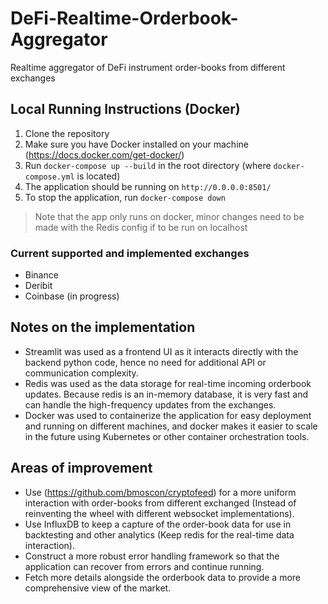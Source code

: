 # DeFi-Realtime-Orderbook-Aggregator
Realtime aggregator of DeFi instrument order-books from different exchanges

## Local Running Instructions (**Docker**)
1. Clone the repository
2. Make sure you have Docker installed on your machine (https://docs.docker.com/get-docker/)
3. Run `docker-compose up --build` in the root directory (where `docker-compose.yml` is located)
4. The application should be running on `http://0.0.0.0:8501/`
5. To stop the application, run `docker-compose down`
> Note that the app only runs on docker,
> minor changes need to be made with the Redis config if to be run on localhost

### Current supported and implemented exchanges
- Binance
- Deribit
- Coinbase (in progress)


## Notes on the implementation
- Streamlit was used as a frontend UI as it interacts directly with the backend python code, hence no need for additional API or communication complexity.
- Redis was used as the data storage for real-time incoming orderbook updates. Because redis is an in-memory database, it is very fast and can handle the high-frequency updates from the exchanges.
- Docker was used to containerize the application for easy deployment and running on different machines, and docker makes it easier to scale in the future using Kubernetes or other container orchestration tools.

## Areas of improvement
- Use (https://github.com/bmoscon/cryptofeed) for a more uniform interaction with order-books from different exchanged (Instead of reinventing the wheel with different websocket implementations).
- Use InfluxDB to keep a capture of the order-book data for use in backtesting and other analytics (Keep redis for the real-time data interaction).
- Construct a more robust error handling framework so that the application can recover from errors and continue running.
- Fetch more details alongside the orderbook data to provide a more comprehensive view of the market.
